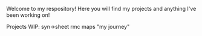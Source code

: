 Welcome to my respository! Here you will find my projects and anything I've been working on!

Projects WIP:
syn->sheet
rmc
maps "my journey"